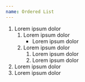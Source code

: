 ```yaml
---
name: Ordered List
---
```


<ol>
	<li>Lorem ipsum dolor
		<ol>
			<li>Lorem ipsum dolor
				<ul>
					<li>Lorem ipsum dolor</li>
				</ul>
			</li>
			<li>Lorem ipsum dolor
				<ol>
					<li>Lorem ipsum dolor</li>
					<li>Lorem ipsum dolor</li>
				</ol>
			</li>
		</ol>
	</li>
	<li>Lorem ipsum dolor</li>
	<li>Lorem ipsum dolor</li>
</ol>